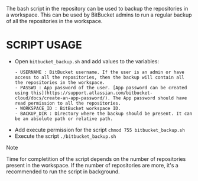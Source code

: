 The bash script in the repository can be used to backup the repositories in a workspace. This can be used by BitBucket admins to run a regular backup of all the repositories in the workspace. 

# SCRIPT USAGE
- Open ```bitbucket_backup.sh``` and add values to the variables:
  ```
  - USERNAME : BitBucket username. If the user is an admin or have access to all the repositories, then the backup will contain all the repositories in the workspace.
  - PASSWD : App password of the user. [App password can be created using this](https://support.atlassian.com/bitbucket-cloud/docs/create-an-app-password/). The App password should have read permission to all the repositories.
  - WORKSPACE_ID : BitBucket workspace ID.
  - BACKUP_DIR : Directory where the backup should be present. It can be an absolute path or relative path.
  ```
- Add execute permission for the script
  ```chmod 755 bitbucket_backup.sh```
- Execute the script
  ```./bitbucket_backup.sh```

> [!NOTE]
> Time for completition of the script depends on the number of repositories present in the workspace. If the number of repositories are more, it's a recommended to run the script in background.